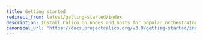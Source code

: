 ```yaml
---
title: Getting started
redirect_from: latest/getting-started/index
description: Install Calico on nodes and hosts for popular orchestrators, and install the calicoctl command line interface (CLI) tool. 
canonical_url: 'https://docs.projectcalico.org/v3.9/getting-started/index'
---
```

